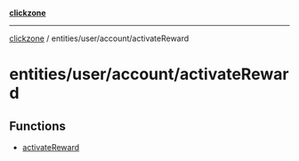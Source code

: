 [**clickzone**](../../../../README.md)

***

[clickzone](../../../../README.md) / entities/user/account/activateReward

# entities/user/account/activateReward

## Functions

- [activateReward](functions/activateReward.md)
